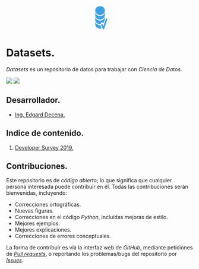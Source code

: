 <div align = "center">
    <img src = "imagenes/logo_datasets.png" width = "80" height = "70" />
</div>

# Datasets.

*Datasets* es un repositorio de datos para trabajar con *Ciencia de Datos*.

<img src="https://img.shields.io/badge/License-MIT-green" /> <img src="https://img.shields.io/badge/Markdown-1.0.1%20-blue" />

## Desarrollador.

* [Ing. Edgard Decena.](mailto:edecena@gmail.com)

<a name = "indice"></a>

## Indice de contenido.

1. [Developer Survey 2019.](developer_survey_2019/)


## Contribuciones.

Este repositorio es de *código abierto*; lo que significa que cualquier persona interesada puede contribuir en él. Todas las contribuciones serán bienvenidas, incluyendo:

* Correcciones ortográficas.
* Nuevas figuras.
* Correcciones en el código *Python*, incluídas mejoras de estilo.
* Mejores ejemplos.
* Mejores explicaciones. 
* Correcciones de errores conceptuales.

La forma de contribuir es vía la interfaz web de *GitHub*, mediante peticiones de [*Pull requests*](https://github.com/ejdecena/datasets/pulls), o reportando los problemas/bugs del repositorio por [*Issues*](https://github.com/ejdecena/datasets/issues).